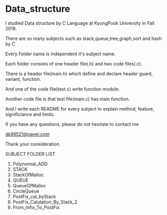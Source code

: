 # Data_structure
I studied Data structure by C Language at KyungPook University in Fall 2019.

There are so many subjects such as stack,queue,tree,graph,sort and hash by C

Every Folder name is independent it's subject name.



Each folder consists of one header file(.h) and two code files(.c).

There is a header file(main.h) which define and declare header guard, variant, function.

And one of the code file(test.c) write function module.

Another code file is that test file(main.c) has main function.



And I write each README for every subject to explain method, feature,  significiance and limits. 





If you have any questions, please do not hesitate to contact me


dk99521@naver.com

Thank your consideration.

SUBJECT FOLDER LIST


1. Polynomial_ADD
2. STACK
3. StackOfMalloc
4. QUEUE
5. QueueOfMalloc
6. CircleQueue
7. PostFix_cal_byStack
8. PostFix_Calulation_By_Stack_2
9. From_Infix_To_PostFix


